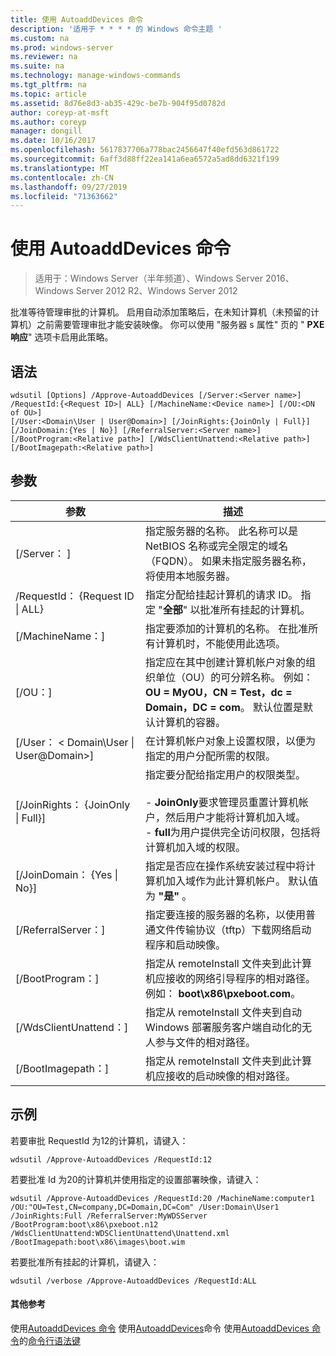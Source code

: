 ```yaml
---
title: 使用 AutoaddDevices 命令
description: '适用于 * * * * 的 Windows 命令主题 '
ms.custom: na
ms.prod: windows-server
ms.reviewer: na
ms.suite: na
ms.technology: manage-windows-commands
ms.tgt_pltfrm: na
ms.topic: article
ms.assetid: 8d76e8d3-ab35-429c-be7b-904f95d0782d
author: coreyp-at-msft
ms.author: coreyp
manager: dongill
ms.date: 10/16/2017
ms.openlocfilehash: 5617837706a778bac2456647f40efd563d861722
ms.sourcegitcommit: 6aff3d88ff22ea141a6ea6572a5ad8dd6321f199
ms.translationtype: MT
ms.contentlocale: zh-CN
ms.lasthandoff: 09/27/2019
ms.locfileid: "71363662"
---
```

# <a name="using-the-approve-autoadddevices-command"></a>使用 AutoaddDevices 命令

>适用于：Windows Server（半年频道）、Windows Server 2016、Windows Server 2012 R2、Windows Server 2012

批准等待管理审批的计算机。 启用自动添加策略后，在未知计算机（未预留的计算机）之前需要管理审批才能安装映像。 你可以使用 "服务器 s 属性" 页的 " **PXE 响应**" 选项卡启用此策略。
## <a name="syntax"></a>语法
```
wdsutil [Options] /Approve-AutoaddDevices [/Server:<Server name>] /RequestId:{<Request ID>| ALL} [/MachineName:<Device name>] [/OU:<DN of OU>] 
[/User:<Domain\User | User@Domain>] [/JoinRights:{JoinOnly | Full}] [/JoinDomain:{Yes | No}] [/ReferralServer:<Server name>] [/BootProgram:<Relative path>] [/WdsClientUnattend:<Relative path>] [/BootImagepath:<Relative path>]
```
## <a name="parameters"></a>参数
|参数|描述|
|-------|--------|
|[/Server： <Server name>]|指定服务器的名称。 此名称可以是 NetBIOS 名称或完全限定的域名（FQDN）。 如果未指定服务器名称，将使用本地服务器。|
|/RequestId： {Request ID &#124; ALL}|指定分配给挂起计算机的请求 ID。 指定 "**全部**" 以批准所有挂起的计算机。|
|[/MachineName：<Device name>]|指定要添加的计算机的名称。 在批准所有计算机时，不能使用此选项。|
|[/OU：<DN of OU>]|指定应在其中创建计算机帐户对象的组织单位（OU）的可分辨名称。 例如： **OU = MyOU，CN = Test，dc = Domain，DC = com**。 默认位置是默认计算机的容器。|
|[/User： < Domain\User &#124; User@Domain>]|在计算机帐户对象上设置权限，以便为指定的用户分配所需的权限。|
|[/JoinRights： {JoinOnly &#124; Full}]|指定要分配给指定用户的权限类型。<br /><br />-   **JoinOnly**要求管理员重置计算机帐户，然后用户才能将计算机加入域。<br />-   **full**为用户提供完全访问权限，包括将计算机加入域的权限。|
|[/JoinDomain： {Yes &#124; No}]|指定是否应在操作系统安装过程中将计算机加入域作为此计算机帐户。 默认值为 **"是"** 。|
|[/ReferralServer：<Server name>]|指定要连接的服务器的名称，以使用普通文件传输协议（tftp）下载网络启动程序和启动映像。|
|[/BootProgram：<Relative path>]|指定从 remoteInstall 文件夹到此计算机应接收的网络引导程序的相对路径。 例如： **boot\x86\pxeboot.com**。|
|[/WdsClientUnattend：<Relative path>]|指定从 remoteInstall 文件夹到自动 Windows 部署服务客户端自动化的无人参与文件的相对路径。|
|[/BootImagepath：<Relative path>]|指定从 remoteInstall 文件夹到此计算机应接收的启动映像的相对路径。|
## <a name="BKMK_examples"></a>示例
若要审批 RequestId 为12的计算机，请键入：
```
wdsutil /Approve-AutoaddDevices /RequestId:12
```
若要批准 Id 为20的计算机并使用指定的设置部署映像，请键入：
```
wdsutil /Approve-AutoaddDevices /RequestId:20 /MachineName:computer1 /OU:"OU=Test,CN=company,DC=Domain,DC=Com" /User:Domain\User1 
/JoinRights:Full /ReferralServer:MyWDSServer /BootProgram:boot\x86\pxeboot.n12 /WdsClientUnattend:WDSClientUnattend\Unattend.xml /BootImagepath:boot\x86\images\boot.wim
```
若要批准所有挂起的计算机，请键入：
```
wdsutil /verbose /Approve-AutoaddDevices /RequestId:ALL
```
#### <a name="additional-references"></a>其他参考
使用[AutoaddDevices 命令](using-the-delete-autoadddevices-command.md)
使用[AutoaddDevices](using-the-reject-autoadddevices-command.md)命令
使用[AutoaddDevices 命令](using-the-get-autoadddevices-command.md)的[命令行语法键](command-line-syntax-key.md)

